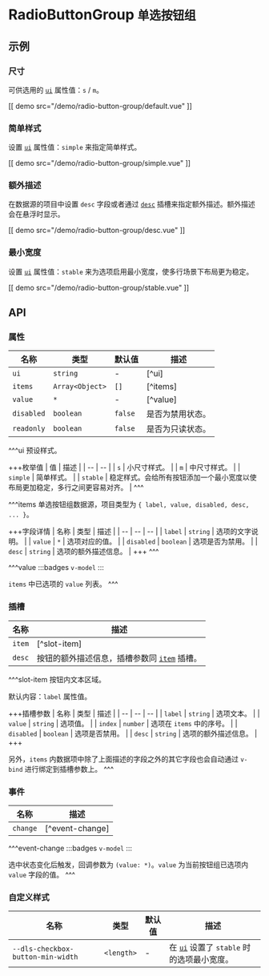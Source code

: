 # RadioButtonGroup <small>单选按钮组</small>

## 示例

### 尺寸

可供选用的 [`ui`](#props-ui) 属性值：`s` / `m`。

[[ demo src="/demo/radio-button-group/default.vue" ]]

### 简单样式

设置 [`ui`](#props-ui) 属性值：`simple` 来指定简单样式。

[[ demo src="/demo/radio-button-group/simple.vue" ]]

### 额外描述

在数据源的项目中设置 `desc` 字段或者通过 [`desc`](#slots-desc) 插槽来指定额外描述。额外描述会在悬浮时显示。

[[ demo src="/demo/radio-button-group/desc.vue" ]]

### 最小宽度

设置 [`ui`](#props-ui) 属性值：`stable` 来为选项启用最小宽度，使多行场景下布局更为稳定。

[[ demo src="/demo/radio-button-group/stable.vue" ]]

## API

### 属性

| 名称 | 类型 | 默认值 | 描述 |
| -- | -- | -- | -- |
| ``ui`` | `string` | - | [^ui] |
| ``items`` | `Array<Object>` | `[]` | [^items] |
| ``value`` | `*` | - | [^value] |
| ``disabled`` | `boolean` | `false` | 是否为禁用状态。 |
| ``readonly`` | `boolean` | `false` | 是否为只读状态。 |

^^^ui
预设样式。

+++枚举值
| 值 | 描述 |
| -- | -- |
| `s` | 小尺寸样式。 |
| `m` | 中尺寸样式。 |
| `simple` | 简单样式。 |
| `stable` | 稳定样式。会给所有按钮添加一个最小宽度以使布局更加稳定，多行之间更容易对齐。 |
^^^

^^^items
单选按钮组数据源，项目类型为 `{ label, value, disabled, desc, ... }`。

+++字段详情
| 名称 | 类型 | 描述 |
| -- | -- | -- |
| `label` | `string` | 选项的文字说明。 |
| `value` | `*` | 选项对应的值。 |
| `disabled` | `boolean` | 选项是否为禁用。 |
| `desc` | `string` | 选项的额外描述信息。 |
+++
^^^

^^^value
:::badges
`v-model`
:::

`items` 中已选项的 `value` 列表。
^^^

### 插槽

| 名称 | 描述 |
| -- | -- |
| ``item`` | [^slot-item] |
| ``desc`` | 按钮的额外描述信息，插槽参数同 [`item`](#slots-item) 插槽。 |

^^^slot-item
按钮内文本区域。

默认内容：`label` 属性值。

+++插槽参数
| 名称 | 类型 | 描述 |
| -- | -- | -- |
| `label` | `string` | 选项文本。 |
| `value` | `string` | 选项值。 |
| `index` | `number` | 选项在 `items` 中的序号。 |
| `disabled` | `boolean` | 选项是否禁用。 |
| `desc` | `string` | 选项的额外描述信息。 |
+++

另外，`items` 内数据项中除了上面描述的字段之外的其它字段也会自动通过 `v-bind` 进行绑定到插槽参数上。
^^^

### 事件

| 名称 | 描述 |
| -- | -- |
| ``change`` | [^event-change] |

^^^event-change
:::badges
`v-model`
:::

选中状态变化后触发，回调参数为 `(value: *)`。`value` 为当前按钮组已选项内 `value` 字段的值。
^^^

### 自定义样式

| 名称 | 类型 | 默认值 | 描述 |
| -- | -- | -- | -- |
| ``--dls-checkbox-button-min-width`` | `<length>` | - | 在 [`ui`](#props-ui) 设置了 `stable` 时的选项最小宽度。 |
